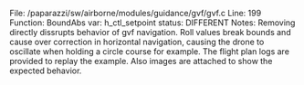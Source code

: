 File: /paparazzi/sw/airborne/modules/guidance/gvf/gvf.c
Line: 199
Function: BoundAbs
var: h_ctl_setpoint
status: DIFFERENT
Notes: Removing directly dissrupts behavior of gvf navigation. Roll values break bounds and cause over correction in horizontal navigation, causing the drone to oscillate when holding a circle course for example. The flight plan logs are provided to replay the example. Also images are attached to show the expected behavior.
